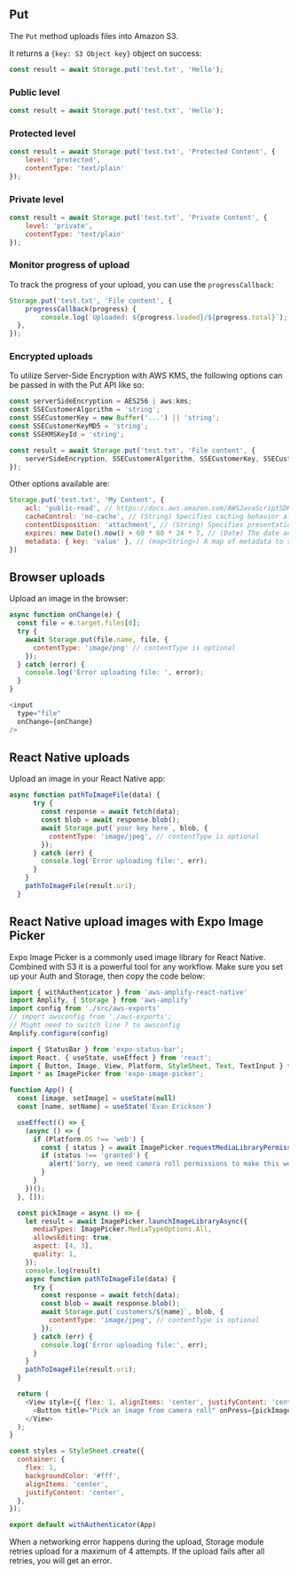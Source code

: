 ## Put
The `Put` method uploads files into Amazon S3.

It returns a `{key: S3 Object key}` object on success:

```javascript
const result = await Storage.put('test.txt', 'Hello');
```

### Public level

```javascript
const result = await Storage.put('test.txt', 'Hello');
```

### Protected level

```javascript
const result = await Storage.put('test.txt', 'Protected Content', {
    level: 'protected',
    contentType: 'text/plain'
});
```

### Private level

```javascript
const result = await Storage.put('test.txt', 'Private Content', {
    level: 'private',
    contentType: 'text/plain'
});
```

### Monitor progress of upload

To track the progress of your upload, you can use the ```progressCallback```: 

```javascript
Storage.put('test.txt', 'File content', {
    progressCallback(progress) {
        console.log(`Uploaded: ${progress.loaded}/${progress.total}`);
  },
});
```
### Encrypted uploads

To utilize Server-Side Encryption with AWS KMS, the following options can be passed in with the Put API like so:

```javascript
const serverSideEncryption = AES256 | aws:kms;
const SSECustomerAlgorithm = 'string';
const SSECustomerKey = new Buffer('...') || 'string';
const SSECustomerKeyMD5 = 'string';
const SSEKMSKeyId = 'string';

const result = await Storage.put('test.txt', 'File content', {
    serverSideEncryption, SSECustomerAlgorithm, SSECustomerKey, SSECustomerKeyMD5, SSEKMSKeyId
});
```

Other options available are:

```javascript
Storage.put('test.txt', 'My Content', {
    acl: 'public-read', // https://docs.aws.amazon.com/AWSJavaScriptSDK/latest/AWS/S3.html#upload-property
    cacheControl: 'no-cache', // (String) Specifies caching behavior along the request/reply chain
    contentDisposition: 'attachment', // (String) Specifies presentational information for the object
    expires: new Date().now() + 60 * 60 * 24 * 7, // (Date) The date and time at which the object is no longer cacheable. ISO-8601 string, or a UNIX timestamp in seconds
    metadata: { key: 'value' }, // (map<String>) A map of metadata to store with the object in S3.
})
```

## Browser uploads
Upload an image in the browser:

```javascript
async function onChange(e) {
  const file = e.target.files[0];
  try {
    await Storage.put(file.name, file, {
      contentType: 'image/png' // contentType is optional
    });
  } catch (error) {
    console.log('Error uploading file: ', error);
  }  
}

<input
  type="file"
  onChange={onChange}
/>
```

## React Native uploads
Upload an image in your React Native app:

```javascript
async function pathToImageFile(data) {
      try {
        const response = await fetch(data);
        const blob = await response.blob();
        await Storage.put(`your key here`, blob, {
          contentType: 'image/jpeg', // contentType is optional
        });
      } catch (err) {
        console.log('Error uploading file:', err);
      }
    }
    pathToImageFile(result.uri);
  }
```


## React Native upload images with Expo Image Picker
Expo Image Picker is a commonly used image library for React Native. Combined with S3 it is a powerful tool for any workflow. Make sure you set up your Auth and Storage, then copy the code below:

```javascript
import { withAuthenticator } from 'aws-amplify-react-native'
import Amplify, { Storage } from 'aws-amplify'
import config from './src/aws-exports'
// import awsconfig from './aws-exports';
// Might need to switch line 7 to awsconfig 
Amplify.configure(config)

import { StatusBar } from 'expo-status-bar';
import React, { useState, useEffect } from 'react';
import { Button, Image, View, Platform, StyleSheet, Text, TextInput } from 'react-native';
import * as ImagePicker from 'expo-image-picker';

function App() {
  const [image, setImage] = useState(null)
  const [name, setName] = useState('Evan Erickson')

  useEffect(() => {
    (async () => {
      if (Platform.OS !== 'web') {
        const { status } = await ImagePicker.requestMediaLibraryPermissionsAsync();
        if (status !== 'granted') {
          alert('Sorry, we need camera roll permissions to make this work!');
        }
      }
    })();
  }, []);

  const pickImage = async () => {
    let result = await ImagePicker.launchImageLibraryAsync({
      mediaTypes: ImagePicker.MediaTypeOptions.All,
      allowsEditing: true,
      aspect: [4, 3],
      quality: 1,
    });
    console.log(result) 
    async function pathToImageFile(data) {
      try {
        const response = await fetch(data);
        const blob = await response.blob();
        await Storage.put(`customers/${name}`, blob, {
          contentType: 'image/jpeg', // contentType is optional
        });
      } catch (err) {
        console.log('Error uploading file:', err);
      }
    }
    pathToImageFile(result.uri);
  }

  return (
    <View style={{ flex: 1, alignItems: 'center', justifyContent: 'center' }}>
      <Button title="Pick an image from camera roll" onPress={pickImage} />
    </View>
  );
}

const styles = StyleSheet.create({
  container: {
    flex: 1,
    backgroundColor: '#fff',
    alignItems: 'center',
    justifyContent: 'center',
  },
});

export default withAuthenticator(App)
```


When a networking error happens during the upload, Storage module retries upload for a maximum of 4 attempts. If the upload fails after all retries, you will get an error.
